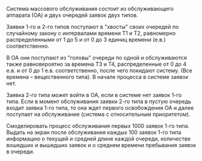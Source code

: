 Система массового обслуживания состоит из обслуживающего аппарата (ОА) и двух очередей заявок двух типов.
 
Заявки 1-го и 2-го типов поступают в "хвосты" своих очередей по случайному закону с интервалами времени Т1 и Т2, равномерно распределенными от 1 до 5 и от 0 до 3 единиц времени (е.в.) соответственно. 

В ОА они поступают из "головы" очереди по одной и обслуживаются также равновероятно за времена Т3 и Т4, распределенные от 0 до 4 е.в. и от 0 до 1 е.в. соответственно, после чего покидают систему. (Все времена – вещественного типа). В начале процесса в системе заявок нет. 

Заявка 2-го типа может войти в ОА, если в системе нет заявок 1-го типа. Если в момент обслуживания заявки 2-го типа в пустую очередь входит заявка 1-го типа, то она ждет первого освобождения ОА и далее поступает на обслуживание (система с относительным приоритетом). 

Смоделировать процесс обслуживания первых 1000 заявок 1-го типа. Выдать на экран после обслуживания каждых 100 заявок 1-го типа информацию о текущей и средней длине каждой очереди, количестве вошедших и вышедших заявок и о среднем времени пребывания заявок в очереди. 
